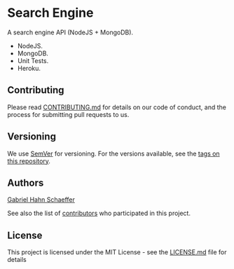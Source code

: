 # Search Engine

A search engine API (NodeJS + MongoDB).

- NodeJS.
- MongoDB.
- Unit Tests.
- Heroku.

## Contributing

Please read [CONTRIBUTING.md](https://gist.github.com/PurpleBooth/b24679402957c63ec426) for details on our code of conduct, and the process for submitting pull requests to us.

## Versioning

We use [SemVer](http://semver.org/) for versioning. For the versions available, see the [tags on this repository](https://github.com/search-engine/tags).

## Authors

[Gabriel Hahn Schaeffer](https://github.com/gabriel-hahn/)

See also the list of [contributors](https://github.com/gabriel-hahn/search-engine/contributors) who participated in this project.

## License

This project is licensed under the MIT License - see the [LICENSE.md](LICENSE.md) file for details
